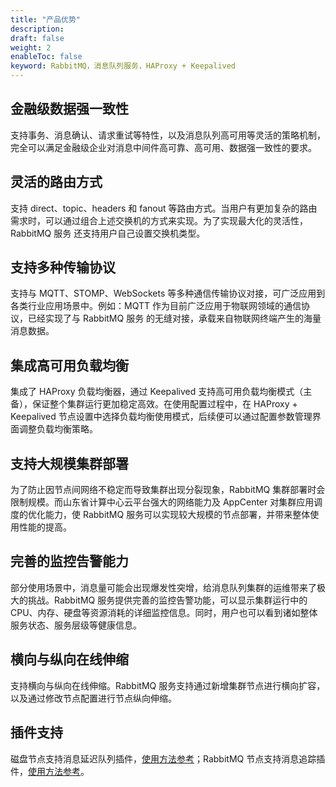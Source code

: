 ```yaml
---
title: "产品优势"
description: 
draft: false
weight: 2
enableToc: false
keyword: RabbitMQ，消息队列服务，HAProxy + Keepalived
---
```


## 金融级数据强一致性

支持事务、消息确认、请求重试等特性，以及消息队列高可用等灵活的策略机制，完全可以满足金融级企业对消息中间件高可靠、高可用、数据强一致性的要求。

## 灵活的路由方式

支持 direct、topic、headers 和 fanout 等路由方式。当用户有更加复杂的路由需求时，可以通过组合上述交换机的方式来实现。为了实现最大化的灵活性，RabbitMQ 服务 还支持用户自己设置交换机类型。

## 支持多种传输协议

支持与 MQTT、STOMP、WebSockets 等多种通信传输协议对接，可广泛应用到各类行业应用场景中。例如：MQTT 作为目前广泛应用于物联网领域的通信协议，已经实现了与 RabbitMQ 服务 的无缝对接，承载来自物联网终端产生的海量消息数据。

## 集成高可用负载均衡

集成了 HAProxy 负载均衡器，通过 Keepalived 支持高可用负载均衡模式（主备），保证整个集群运行更加稳定高效。在使用配置过程中，在 HAProxy + Keepalived 节点设置中选择负载均衡使用模式，后续便可以通过配置参数管理界面调整负载均衡策略。

## 支持大规模集群部署

为了防止因节点间网络不稳定而导致集群出现分裂现象，RabbitMQ 集群部署时会限制规模。而山东省计算中心云平台强大的网络能力及 AppCenter 对集群应用调度的优化能力，使 RabbitMQ 服务可以实现较大规模的节点部署，并带来整体使用性能的提高。

## 完善的监控告警能力

部分使用场景中，消息量可能会出现爆发性突增，给消息队列集群的运维带来了极大的挑战。RabbitMQ 服务提供完善的监控告警功能，可以显示集群运行中的 CPU、内存、硬盘等资源消耗的详细监控信息。同时，用户也可以看到诸如整体服务状态、服务层级等健康信息。

## 横向与纵向在线伸缩

支持横向与纵向在线伸缩。RabbitMQ 服务支持通过新增集群节点进行横向扩容，以及通过修改节点配置进行节点纵向伸缩。

## 插件支持

磁盘节点支持消息延迟队列插件，[使用方法参考](https://github.com/rabbitmq/rabbitmq-delayed-message-exchange)；RabbitMQ 节点支持消息追踪插件，[使用方法参考](http://www.rabbitmq.com/firehose.html)。
